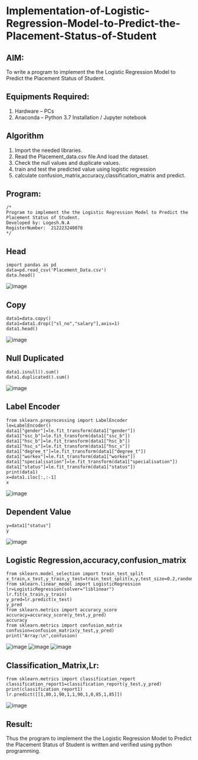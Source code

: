 # Implementation-of-Logistic-Regression-Model-to-Predict-the-Placement-Status-of-Student

## AIM:
To write a program to implement the the Logistic Regression Model to Predict the Placement Status of Student.

## Equipments Required:
1. Hardware – PCs
2. Anaconda – Python 3.7 Installation / Jupyter notebook

## Algorithm
1. Import the needed libraries.
2. Read the Placement_data.csv file.And load the dataset.
3. Check the null values and duplicate values.
4. train and test the predicted value using logistic regression
5. calculate confusion_matrix,accuracy,classification_matrix and predict.

## Program:
```
/*
Program to implement the the Logistic Regression Model to Predict the Placement Status of Student.
Developed by: Logesh.N.A
RegisterNumber:  212223240078
*/
```
## Head
```
import pandas as pd
data=pd.read_csv('Placement_Data.csv')
data.head()
```
![image](https://github.com/Jeshwanthkumarpayyavula/Implementation-of-Logistic-Regression-Model-to-Predict-the-Placement-Status-of-Student/assets/145742402/58f776d2-6a40-46ab-8d9c-afab7d7a65fa)

## Copy
```
data1=data.copy()
data1=data1.drop(["sl_no","salary"],axis=1)
data1.head()
```
![image](https://github.com/Jeshwanthkumarpayyavula/Implementation-of-Logistic-Regression-Model-to-Predict-the-Placement-Status-of-Student/assets/145742402/22b1b092-72aa-4f87-adea-df33b366fd28)

## Null Duplicated
```
data1.isnull().sum()
data1.duplicated().sum()
```
![image](https://github.com/Jeshwanthkumarpayyavula/Implementation-of-Logistic-Regression-Model-to-Predict-the-Placement-Status-of-Student/assets/145742402/cc75f313-c0f8-4d6f-934d-743e32037183)
## Label Encoder
```
from sklearn.preprocessing import LabelEncoder
le=LabelEncoder()
data1["gender"]=le.fit_transform(data1["gender"])
data1["ssc_b"]=le.fit_transform(data1["ssc_b"])
data1["hsc_b"]=le.fit_transform(data1["hsc_b"])
data1["hsc_s"]=le.fit_transform(data1["hsc_s"])
data1["degree_t"]=le.fit_transform(data1["degree_t"])
data1["workex"]=le.fit_transform(data1["workex"])
data1["specialisation"]=le.fit_transform(data1["specialisation"])
data1["status"]=le.fit_transform(data1["status"])
print(data1)
x=data1.iloc[:,:-1]
x
```
![image](https://github.com/Jeshwanthkumarpayyavula/Implementation-of-Logistic-Regression-Model-to-Predict-the-Placement-Status-of-Student/assets/145742402/1b56f9c7-368e-4a7b-96ca-120db946f771)
## Dependent Value
```
y=data1["status"]
y
```
![image](https://github.com/Jeshwanthkumarpayyavula/Implementation-of-Logistic-Regression-Model-to-Predict-the-Placement-Status-of-Student/assets/145742402/905384b3-5469-497b-a66c-0d73a01493d0)

## Logistic Regression,accuracy,confusion_matrix
```
from sklearn.model_selection import train_test_split
x_train,x_test,y_train,y_test=train_test_split(x,y,test_size=0.2,random_state=0)
from sklearn.linear_model import LogisticRegression
lr=LogisticRegression(solver="liblinear")
lr.fit(x_train,y_train)
y_pred=lr.predict(x_test)
y_pred
from sklearn.metrics import accuracy_score
accuracy=accuracy_score(y_test,y_pred)
accuracy
from sklearn.metrics import confusion_matrix
confusion=confusion_matrix(y_test,y_pred)
print("Array:\n",confusion)

```
![image](https://github.com/Jeshwanthkumarpayyavula/Implementation-of-Logistic-Regression-Model-to-Predict-the-Placement-Status-of-Student/assets/145742402/09dc2a0f-e9b5-4200-9b58-4f04a448e089)
![image](https://github.com/Jeshwanthkumarpayyavula/Implementation-of-Logistic-Regression-Model-to-Predict-the-Placement-Status-of-Student/assets/145742402/f700dcd8-ecbc-4943-a0ca-7ea94f44e654)
![image](https://github.com/Jeshwanthkumarpayyavula/Implementation-of-Logistic-Regression-Model-to-Predict-the-Placement-Status-of-Student/assets/145742402/d8b9adb2-5d3a-41fc-8fa2-228d32846f43)
## Classification_Matrix,Lr:
```
from sklearn.metrics import classification_report
classification_report1=classification_report(y_test,y_pred)
print(classification_report1)
lr.predict([[1,80,1,90,1,1,90,1,0,85,1,85]])
```
![image](https://github.com/Jeshwanthkumarpayyavula/Implementation-of-Logistic-Regression-Model-to-Predict-the-Placement-Status-of-Student/assets/145742402/9a1238e1-e037-484a-b9b6-d9cab198aa77)
## Result:
Thus the program to implement the the Logistic Regression Model to Predict the Placement Status of Student is written and verified using python programming.
